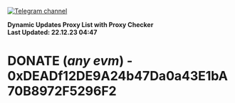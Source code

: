 [![Telegram channel](https://img.shields.io/endpoint?url=https://runkit.io/damiankrawczyk/telegram-badge/branches/master?url=https://t.me/n4z4v0d)](https://t.me/n4z4v0d) 

**Dynamic Updates Proxy List with Proxy Checker**  
**Last Updated: 22.12.23 04:47**

# DONATE (_any evm_) - 0xDEADf12DE9A24b47Da0a43E1bA70B8972F5296F2
